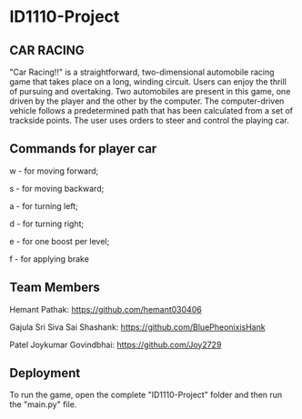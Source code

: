 # ID1110-Project
## CAR RACING
"Car Racing!!" is a straightforward, two-dimensional automobile racing game that takes place on a long, winding circuit. Users can enjoy the thrill of pursuing and overtaking. Two automobiles are present in this game, one driven by the player and the other by the computer. The computer-driven vehicle follows a predetermined path that has been calculated from a set of trackside points. The user uses orders to steer and control the playing car. 
## Commands for player car
w - for moving forward;

s - for moving backward;

a - for turning left;

d - for turning right;

e - for one boost per level;

f - for applying brake

## Team Members
Hemant Pathak: https://github.com/hemant030406

Gajula Sri Siva Sai Shashank: https://github.com/BluePheonixisHank 

Patel Joykumar Govindbhai: https://github.com/Joy2729

## Deployment
To run the game, open the complete "ID1110-Project" folder and then run the "main.py" file.
